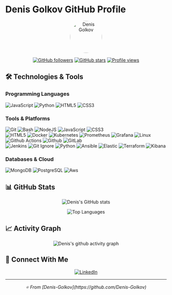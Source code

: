 # Denis Golkov GitHub Profile

<div align="center">
  <img src="https://github.com/Denis-Golkov.png" width="100" height="100" style="border-radius: 50%" alt="Denis Golkov"/>
</div>

<div align="center">
  
[![GitHub followers](https://img.shields.io/github/followers/Denis-Golkov?label=Followers&style=social)](https://github.com/Denis-Golkov)
[![GitHub stars](https://img.shields.io/github/stars/Denis-Golkov?label=Stars&style=social)](https://github.com/Denis-Golkov)
[![Profile views](https://komarev.com/ghpvc/?username=Denis-Golkov&color=blueviolet)](https://github.com/Denis-Golkov)

</div>

## 🛠️ Technologies & Tools

### Programming Languages
![JavaScript](https://img.shields.io/badge/-JavaScript-FFF2CC?style=flat-square&logo=javascript&logoColor=black)
![Python](https://img.shields.io/badge/-Python-E8F5E8?style=flat-square&logo=python&logoColor=black)
![HTML5](https://img.shields.io/badge/-HTML5-FFE5E5?style=flat-square&logo=html5&logoColor=black)
![CSS3](https://img.shields.io/badge/-CSS3-E3F2FD?style=flat-square&logo=css3&logoColor=black)

### Tools & Platforms
  ![Git          ](https://img.shields.io/badge/Git-1?logo=git&logoColor=white&labelColor=black&color=black)
  ![Bash         ](https://img.shields.io/badge/Bash-1?logo=gnubash&logoColor=white&labelColor=black&color=black)
  ![NodeJS       ](https://img.shields.io/badge/Nodejs-codewizard?logo=node.js&logoColor=white&labelColor=black&color=black)
  ![JavaScript   ](https://img.shields.io/badge/JavaScript-1?logo=javascript&logoColor=white&labelColor=black&color=black)
  ![CSS3         ](https://img.shields.io/badge/CSS3-1?logo=css3&logoColor=white&labelColor=black&color=black)
  <br/>
  ![HTML5        ](https://img.shields.io/badge/HTML5-1?logo=html5&logoColor=white&labelColor=black&color=black)
  ![Docker       ](https://img.shields.io/badge/Docker-1?logo=docker&logoColor=white&labelColor=black&color=black)
  ![Kubernetes   ](https://img.shields.io/badge/Kubernetes-1?logo=kubernetes&logoColor=white&labelColor=black&color=black)
  ![Prometheus   ](https://img.shields.io/badge/Prometheus-1?logo=prometheus&logoColor=white&labelColor=black&color=black)
  ![Grafana      ](https://img.shields.io/badge/Grafana-1?logo=grafana&logoColor=white&labelColor=black&color=black)
  ![Linux        ](https://img.shields.io/badge/linux-1?logo=linux&logoColor=white&labelColor=black&color=black)
  ![Github Actions](https://img.shields.io/badge/GitHub%20Actions-1?logo=githubactions&logoColor=white&labelColor=black&color=black)
  ![Github       ](https://img.shields.io/badge/GitHub-1?logo=github&logoColor=white&labelColor=black&color=black)
  ![GitLab       ](https://img.shields.io/badge/GitLab-1?logo=gitlab&logoColor=white&labelColor=black&color=black)
  <br/>
  ![Jenkins      ](https://img.shields.io/badge/Jenkins-1?logo=jenkins&logoColor=white&labelColor=black&color=black)
  ![Git Ignore   ](https://img.shields.io/badge/gitignore-1?logo=gitignore.io&logoColor=white&labelColor=black&color=black)
  ![Python       ](https://img.shields.io/badge/Python-1?logo=python&logoColor=white&labelColor=black&color=black)
  ![Ansible      ](https://img.shields.io/badge/Ansible-1?logo=Ansible&logoColor=white&labelColor=black&color=black)
  ![Elastic      ](https://img.shields.io/badge/Elastic-1?logo=elastic&logoColor=white&labelColor=black&color=black)
  ![Terraform    ](https://img.shields.io/badge/Terraform-1?logo=Terraform&logoColor=white&labelColor=black&color=black)
  ![Kibana       ](https://img.shields.io/badge/Kibana-1?logo=Kibana&logoColor=white&labelColor=black&color=black)

### Databases & Cloud
![MongoDB](https://img.shields.io/badge/-MongoDB-47A248?style=flat-square&logo=mongodb&logoColor=white)
![PostgreSQL](https://img.shields.io/badge/-PostgreSQL-336791?style=flat-square&logo=postgresql&logoColor=white)
![Aws](https://img.shields.io/badge/-Aws-DC382D?style=flat-square&logo=aws&logoColor=white)

## 📊 GitHub Stats

<div align="center">
  
![Denis's GitHub stats](https://github-readme-stats.vercel.app/api?username=Denis-Golkov&show_icons=true&theme=radical&hide_border=true)

![Top Languages](https://github-readme-stats.vercel.app/api/top-langs/?username=Denis-Golkov&layout=compact&theme=radical&hide_border=true)

</div>


## 📈 Activity Graph

<div align="center">
  
![Denis's github activity graph](https://github-readme-activity-graph.vercel.app/graph?username=Denis-Golkov&theme=react-dark&hide_border=true)

</div>

## 🤝 Connect With Me

<div align="center">
  
[![LinkedIn](https://img.shields.io/badge/-LinkedIn-0077B5?style=for-the-badge&logo=linkedin&logoColor=white)](https://linkedin.com/in/denis-golkov)

</div>

---

<div align="center">
  <i>⭐️ From [Denis-Golkov](https://github.com/Denis-Golkov)</i>
</div>
